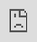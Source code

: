 ```yaml
---
section: projects
title: The Egyptian Coffins Project
institution: The Fitzwilliam Museum
featuredImg: ../images/IMG_20190618_181525_223.jpg
background: ../images/projects/coffins/nesp.jpg
funders:
  - GCRF
  - AHRC
role: Co-Investigator GCRF
grant_amount: £41,000
collaborators:
  - Helen Strudwick
  - Julie Dawson
  - Melanie Pitkin
  - Jennifer Marchant
  - Nelly von Aderkas
  - Gavin Toomey
  - Patricia Wheatley
  - Elsbeth Geldhof
  - Geoff Killen
  - Sara Hany Abed
  - Charlotte Thompson
  - Flavia Ravioli
project_website: https://egyptiancoffins.org
partners:
  - The Egyptian Museum Cairo
  - ThinkSee3D
slug: /projects/egyptian-coffins-project
github_repo: 
  - url: https://github.com/fitzwilliammuseum/egyptiancoffins
    name: Source code for the website
zenodo_doi: 10.5281/zenodo.2598492
status: active
date: 2019-10-29T22:51:56+01:00
awards:
  - Vice-Chancellor's Award (Cambridge University 2019)
images: 
  - 
    image: ../images/2019/cairo/IMG_20190618_141621.jpg
    caption: A view of a cartonnage wrapping in its coffin in Cairo Museum
  - 
    image: ../images/2019/cairo/IMG_20190618_091704-PANO.jpg
    caption: The Egyptian Museum Cairo
  - 
    image: ../images/2019/cairo/DSC05001.jpg
    caption: The great salon of the Egyptian Museum Cairo, being redecorated
vimeo:
  - 305722898
  - 347059368
  - 324974231
  - 305722885
  - 569408117
  - 569399617
---
```

The Egyptian Coffins Project is a collaboration between the Fitzwilliam Museum, Cambridge, and the Egyptian Museum, Cairo and I was fortunate to be invited to join the team for this project. 

## Background 

Since 2014, the Fitzwilliam Museum has been conducting cutting-edge interdisciplinary research (led by Helen Strudwick and Julie Dawson) into its collection of more than 200 ancient Egyptian coffins and coffin fragments. Bringing together a team of Egyptologists, conservators, a pigment analyst, an expert in historical painting techniques, an ancient woodworking specialist and a consultant radiologist, alongside the application of advanced imaging techniques such as Computed Tomography (CT) scanning and X-radiography, we have been able to gain unprecedented insights into the coffins’ construction, creation of the decorative programme and, so far as possible, the history of the coffins and their owners.

### Teaching digital skills

As part of my collaboration on this project, I taught the team how to generate a Jekyll website that runs off Github pages (zero cost, low maintenance) allowing them to have autonomy as humanities researchers over their toolkit. 

This online resource presents the complete results of this research as it unfolds, commencing with the coffins of the 25th Dynasty ‘water pourer on the west of Thebes’, Pakepu, and the 21st Dynasty coffin set of Nespawershefyt. This includes full transliterations and translations of the hieroglyphic text, descriptions of the iconography, raw and interpreted results of the scientific analysis, including pigment analysis and wood identification, results of advanced imaging techniques such as CT scans, X-radiography and scanning electron microscopy, and some historical and social commentary on the significance of our findings in the context of ancient Egyptian attitudes to funerary beliefs, the economy and death and the afterlife. The website also contains some special behind-the-scenes footage and insight into what it is like working both internationally and collaboratively.

<div class="ratio-16x9 ratio my-2">
    <iframe src="https://player.vimeo.com/video/307004713?h=30f9a0c370&color=ffffff&title=0&byline=0&portrait=0" style="position:absolute;top:0;left:0;width:100%;height:100%;" frameborder="0" allow="autoplay; fullscreen; picture-in-picture" allowfullscreen></iframe></div><script src="https://player.vimeo.com/api/player.js">
</script>

### AHRC collaboration 

As part of the AHRC funded [CEEF3D fellowships](https://creative-economy.fitzmuseum.cam.ac.uk), Dr Melanie Pitkin commissioned a derived 3D model of Nespawershefyt's wooden coffin, produced by Steve Dey of [ThinkSee3D](https://thinksee3d.com), from DICOM CT data (generated by Tom Turmezei at Addenbrookes Hospital). This became part of the knowledge transfer process for teaching our Egyptian colleagues forgotten techniques. 

<div class="ratio ratio-16x9 my-2"> <iframe title="CT scan of Nespawershefyt's inner coffin"  allowfullscreen mozallowfullscreen="true" webkitallowfullscreen="true" allow="autoplay; fullscreen; xr-spatial-tracking" xr-spatial-tracking execution-while-out-of-viewport execution-while-not-rendered web-share src="https://sketchfab.com/models/812d114fc2bb466daa003bfd8adc077d/embed"> </iframe></div>

### Cairo - GCRF
In 2019, the team worked in Cairo to deliver training sessions for our Egyptian Museum colleagues on wood working techniques, 3d scanning, interpretation and conservation skills. A very effective knowledge transfer process, with new friendships being created and research collaborations for the future thrashed out. 

![The team in Cairo](../images/2019/06/DSC_0231.jpg)